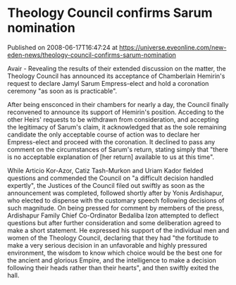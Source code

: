 # Theology Council confirms Sarum nomination
Published on 2008-06-17T16:47:24 at https://universe.eveonline.com/new-eden-news/theology-council-confirms-sarum-nomination

Avair - Revealing the results of their extended discussion on the matter, the Theology Council has announced its acceptance of Chamberlain Hemirin's request to declare Jamyl Sarum Empress-elect and hold a coronation ceremony "as soon as is practicable". 

After being ensconced in their chambers for nearly a day, the Council finally reconvened to announce its support of Hemirin's position. Acceding to the other Heirs' requests to be withdrawn from consideration, and accepting the legitimacy of Sarum's claim, it acknowledged that as the sole remaining candidate the only acceptable course of action was to declare her Empress-elect and proceed with the coronation. It declined to pass any comment on the circumstances of Sarum's return, stating simply that "there is no acceptable explanation of [her return] available to us at this time". 

While Articio Kor-Azor, Catiz Tash-Murkon and Uriam Kador fielded questions and commended the Council on "a difficult decision handled expertly", the Justices of the Council filed out swiftly as soon as the announcement was completed, followed shortly after by Yonis Ardishapur, who elected to dispense with the customary speech following decisions of such magnitude. On being pressed for comment by members of the press, Ardishapur Family Chief Co-Ordinator Bedaliba Izon attempted to deflect questions but after further consideration and some deliberation agreed to make a short statement. He expressed his support of the individual men and women of the Theology Council, declaring that they had "the fortitude to make a very serious decision in an unfavorable and highly pressured environment, the wisdom to know which choice would be the best one for the ancient and glorious Empire, and the intelligence to make a decision following their heads rather than their hearts", and then swiftly exited the hall.
